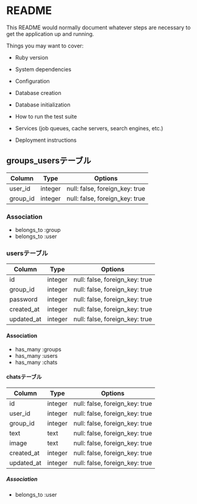 # README

This README would normally document whatever steps are necessary to get the
application up and running.

Things you may want to cover:

* Ruby version

* System dependencies

* Configuration

* Database creation

* Database initialization

* How to run the test suite

* Services (job queues, cache servers, search engines, etc.)

* Deployment instructions

## groups_usersテーブル
|Column|Type|Options|
|------|----|-------|
|user_id|integer|null: false, foreign_key: true|
|group_id|integer|null: false, foreign_key: true|

### Association
- belongs_to :group
- belongs_to :user

### usersテーブル
|Column|Type|Options|
|------|----|-------|
|id|integer|null: false, foreign_key: true|
|group_id|integer|null: false, foreign_key: true|
|password|integer|null: false, foreign_key: true|
|created_at|integer|null: false, foreign_key: true|
|updated_at|integer|null: false, foreign_key: true|

#### Association
- has_many :groups
- has_many :users
- has_many :chats

#### chatsテーブル
|Column|Type|Options|
|------|----|-------|
|id|integer|null: false, foreign_key: true|
|user_id|integer|null: false, foreign_key: true|
|group_id|integer|null: false, foreign_key: true|
|text|text|null: false, foreign_key: true|
|image|text|null: false, foreign_key: true|
|created_at|integer|null: false, foreign_key: true|
|updated_at|integer|null: false, foreign_key: true|

##### Association
- belongs_to :user

